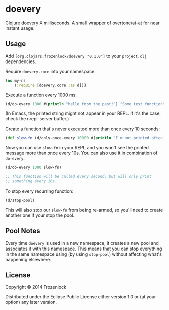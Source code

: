 # doevery

Clojure doevery X milliseconds. A small wrapper of overtone/at-at for near instant usage.

## Usage

Add `[org.clojars.frozenlock/doevery "0.1.0"]` to your `project.clj` dependencies.

Require `doevery.core` into your namespace.

```clj
(ns my-ns
	(:require [doevery.core :as d]))
```

Execute a function every 1000 ms:
```clj
(d/do-every 1000 #(println "hello from the past!") "Some test function")
```

(In Emacs, the printed string might not appear in your REPL. If it's
the case, check the nrepl-server buffer.)

Create a function that's never executed more than once every 10 seconds:
```clj
(def slow-fn (d/only-once-every 10000 #(println "I'm not printed often!")))
```
Now you can use `slow-fn` in your REPL and you won't see the printed
message more than once every 10s. You can also use it in combination
of `do-every`:


```clj
(d/do-every 1000 slow-fn)

;; This function will be called every second, but will only print
;; something every 10s.
```

To stop every recurring function:
```clj
(d/stop-pool)
```
This will also stop our `slow-fn` from being re-armed, so you'll need
to create another one if your stop the pool.

## Pool Notes

Every time `doevery` is used in a new namespace, it creates a new pool
and associates it with this namespace. This means that you can stop
everything in the same namespace using (by using `stop-pool`) without
affecting what's happening elsewhere.


## License

Copyright © 2014 Frozenlock

Distributed under the Eclipse Public License either version 1.0 or (at
your option) any later version.
